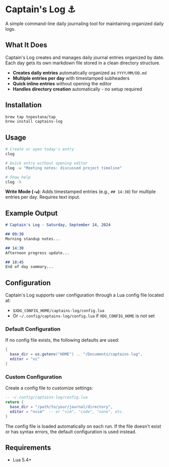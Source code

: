 # Captain's Log ⚓

A simple command-line daily journaling tool for maintaining organized daily logs.

## What It Does

Captain's Log creates and manages daily journal entries organized by date. Each day gets its own markdown file stored in a clean directory structure.

- **Creates daily entries** automatically organized as `YYYY/MM/DD.md`
- **Multiple entries per day** with timestamped subheaders
- **Quick inline entries** without opening the editor
- **Handles directory creation** automatically - no setup required

## Installation

```bash
brew tap tnpestana/tap
brew install captains-log
```

## Usage

```bash
# Create or open today's entry
clog

# Quick entry without opening editor
clog -w "Meeting notes: discussed project timeline"

# Show help
clog -h
```

**Write Mode (`-w`)**: Adds timestamped entries (e.g., `## 14:30`) for multiple entries per day. Requires text input.

## Example Output
```markdown
# Captain's Log - Saturday, September 14, 2024

## 09:30
Morning standup notes...

## 14:30
Afternoon progress update...

## 18:45
End of day summary...
```

## Configuration

Captain's Log supports user configuration through a Lua config file located at:
- `$XDG_CONFIG_HOME/captains-log/config.lua`
- Or `~/.config/captains-log/config.lua` if `XDG_CONFIG_HOME` is not set

### Default Configuration

If no config file exists, the following defaults are used:

```lua
{
  base_dir = os.getenv("HOME") .. "/Documents/captains-log",
  editor = "vi"
}
```

### Custom Configuration

Create a config file to customize settings:

```lua
-- ~/.config/captains-log/config.lua
return {
  base_dir = "/path/to/your/journal/directory",
  editor = "nvim"  -- or "vim", "code", "nano", etc.
}
```

The config file is loaded automatically on each run. If the file doesn't exist or has syntax errors, the default configuration is used instead.

## Requirements

- Lua 5.4+

